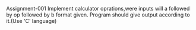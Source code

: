 Assignment-001
	Implement calculator oprations,were inputs will a followed by op followed by b format given. Program should give output according to it.(Use 'C' language)
